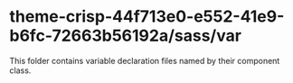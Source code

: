 # theme-crisp-44f713e0-e552-41e9-b6fc-72663b56192a/sass/var

This folder contains variable declaration files named by their component class.
